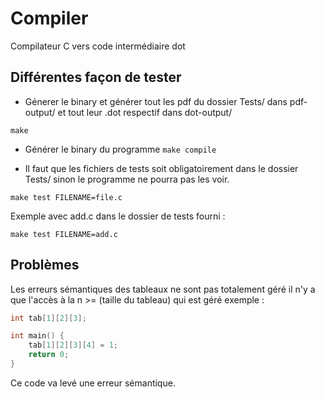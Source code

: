 # Compiler

Compilateur C vers code intermédiaire dot

## Différentes façon de tester

- Génerer le binary et générer tout les pdf du dossier Tests/ dans pdf-output/ et tout leur .dot respectif dans dot-output/

```make```

- Générer le binary du programme
```make compile```

- Il faut que les fichiers de tests soit obligatoirement dans le dossier Tests/ sinon le programme ne pourra pas les voir.

```make test FILENAME=file.c```

Exemple avec add.c dans le dossier de tests fourni :

```make test FILENAME=add.c```

## Problèmes

Les erreurs sémantiques des tableaux ne sont pas totalement géré il n'y a que l'accès à la n >= (taille du tableau) qui est géré exemple :

```c
int tab[1][2][3];

int main() {
    tab[1][2][3][4] = 1;
    return 0;
}
```
Ce code va levé une erreur sémantique.
